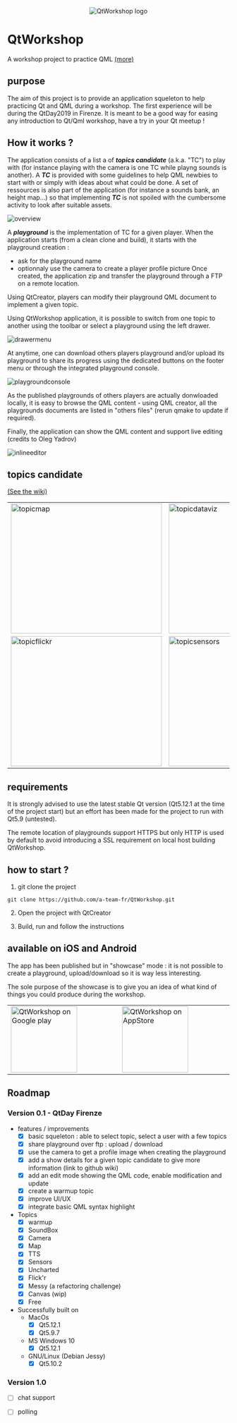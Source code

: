 <center><img src="https://lh3.googleusercontent.com/o21-9p_DBuzEvC8jtRB0dnb-I6QxeIMzEsETrIL137wV9uEUAMq8SVeVK9oN3CkJT3c=s360-rw" alt="QtWorkshop logo" width:"30%"></center>

# QtWorkshop
A workshop project to practice QML [(more)](https://github.com/a-team-fr/QtWorkshop/wiki)

## purpose
The aim of this project is to provide an application squeleton to help practicing Qt and QML during a workshop.
The first experience will be during the QtDay2019 in Firenze. 
It is meant to be a good way for easing any introduction to Qt/Qml workshop, have a try in your Qt meetup !

## How it works ?
The application consists of a list a of _**topics candidate**_ (a.k.a. "TC") to play with (for instance playing with the camera is one TC while playng sounds is another). 
A _**TC**_ is provided with some guidelines to help QML newbies to start with or simply with ideas about what could be done. A set of ressources is also part of the application (for instance a sounds bank, an height map...) so that implementing _**TC**_ is not spoiled with the cumbersome activity to look after suitable assets.

![overview](https://user-images.githubusercontent.com/9682519/53829831-54f23000-3f81-11e9-9e87-e53e99e29683.png)

A _**playground**_ is the implementation of TC for a given player.
When the application starts (from a clean clone and build), it starts with the playground creation :
 * ask for the playground name
 * optionnaly use the camera to create a player profile picture
Once created, the application zip and transfer the playground through a FTP on a remote location.

Using QtCreator, players can modify their playground QML document to implement a given topic.

Using QtWorkshop application, it is possible to switch from one topic to another using the toolbar or select a playground using the left drawer.


![drawermenu](https://user-images.githubusercontent.com/9682519/53829900-7f43ed80-3f81-11e9-889d-36ab6a6de6b2.png)

At anytime, one can download others players playground and/or upload its playground to share its progress using the dedicated buttons on the footer menu or through the integrated playground console.

![playgroundconsole](https://user-images.githubusercontent.com/9682519/53829872-75ba8580-3f81-11e9-87af-dd0c67df553e.png)

As the published playgrounds of others players are actually donwloaded locally, it is easy to browse the QML content - using QML creator, all the playgrounds documents are listed in "others files" (rerun qmake to update if required).

Finally, the application can show the QML content and support live editing (credits to Oleg Yadrov) 

![inlineeditor](https://user-images.githubusercontent.com/9682519/53829885-7a7f3980-3f81-11e9-94e6-32200c0803dc.png)

## topics candidate
[(See the wiki)](https://github.com/a-team-fr/QtWorkshop/wiki)

<table style="border:0px;" width="100%">
<tr>
<td><img width="342" height="295" src="https://user-images.githubusercontent.com/9682519/53829928-91be2700-3f81-11e9-86f4-ec95f4aff762.png" alt="topicmap"></td>
<td><img width="342" height="295" src="https://user-images.githubusercontent.com/9682519/54071479-27510380-426d-11e9-9510-015179484918.png" alt="topicdataviz"></td>
</tr>
<tr>
<td><img width="342" height="295" src="https://user-images.githubusercontent.com/9682519/53829926-91be2700-3f81-11e9-90e2-66e84521f8a4.png" alt="topicflickr"></td>
<td><img width="342" height="295" src="https://user-images.githubusercontent.com/9682519/53829929-9256bd80-3f81-11e9-9dae-93057e3d7217.png" alt="topicsensors"></td>
</tr></table>

## requirements
It is strongly advised to use the latest stable Qt version (Qt5.12.1 at the time of the project start) but an effort has been made for the project to run with Qt5.9 (untested).

The remote location of playgrounds support HTTPS but only HTTP is used by default to avoid introducing a SSL requirement on local host building QtWorkshop.

## how to start ?

1. git clone the project
```
git clone https://github.com/a-team-fr/QtWorkshop.git
```

2. Open the project with QtCreator

3. Build, run and follow the instructions

## available on iOS and Android
The app has been published but in "showcase" mode : it is not possible to create a playground, upload/download so it is way less interesting. 

The sole purpose of the showcase is to give you an idea of what kind of things you could produce during the workshop.
<center><table style="border:0px;"><tr>
 <td width="300"><a href="https://play.google.com/store/apps/details?id=fr.ateam.qtworkshop"><img height="150" src="https://user-images.githubusercontent.com/9682519/54073829-d69cd300-428b-11e9-992f-e76780767de4.jpg" alt="QtWorkshop on Google play"></a></td>
 <td width="300"><a href="https://itunes.apple.com/WebObjects/MZStore.woa/wa/viewSoftware?id=1454568374&mt=8"><img height="150" src="https://user-images.githubusercontent.com/9682519/54073830-d8669680-428b-11e9-9ba0-4461326dd6d3.jpg" alt="QtWorkshop on AppStore"></a></td>
 </tr></table></center>

## Roadmap
### Version 0.1 - QtDay Firenze
 * features / improvements
   * [x] basic squeleton : able to select topic, select a user with a few topics
   * [x] share playground over ftp : upload / download
   * [X] use the camera to get a profile image when creating the playground
   * [x] add a show details for a given topic candidate to give more information (link to github wiki)
   * [x] add an edit mode showing the QML code, enable modification and update
   * [x] create a warmup topic
   * [x] improve UI/UX
   * [x] integrate basic QML syntax highlight
 * Topics
   * [x] warmup
   * [x] SoundBox
   * [x] Camera
   * [x] Map
   * [x] TTS
   * [x] Sensors
   * [x] Uncharted
   * [x] Flick'r
   * [x] Messy (a refactoring challenge)
   * [x] Canvas (wip)
   * [x] Free
 * Successfully built on
   * MacOs 
     * [x] Qt5.12.1 
     * [x] Qt5.9.7
   * MS Windows 10
     * [x] Qt5.12.1
   * GNU/Linux (Debian Jessy)
     * [x] Qt5.10.2
 
 ### Version 1.0
  * [ ] chat support
  * [ ] polling
  
